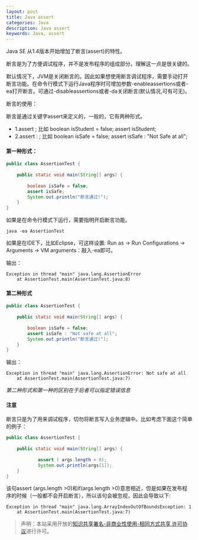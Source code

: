 ```yaml
---
layout: post
title: Java assert
categories: Java
description: Java assert
keywords: Java, assert
---
```


Java SE 从1.4版本开始增加了断言(assert)的特性。

断言是为了方便调试程序，并不是发布程序的组成部分。理解这一点是很关键的。

默认情况下，JVM是关闭断言的。因此如果想使用断言调试程序，需要手动打开断言功能。在命令行模式下运行Java程序时可增加参数-enableassertions或者-ea打开断言。可通过-disableassertions或者-da关闭断言(默认情况,可有可无)。

断言的使用：

断言是通过关键字assert来定义的，一般的，它有两种形式。

- 1.assert <bool expression>;  比如     boolean isStudent = false; assert isStudent;
- 2.assert <bool expression> : <message>;    比如  boolean isSafe = false;  assert isSafe : "Not Safe at all";

#### 第一种形式：

```java
public class AssertionTest { 
  
    public static void main(String[] args) {  
          
        boolean isSafe = false;  
        assert isSafe;  
        System.out.println("断言通过!");  
    }  
}  
```

如果是在命令行模式下运行，需要指明开启断言功能。

```
java -ea AssertionTest  
```

如果是在IDE下，比如Eclipse，可这样设置: Run as -> Run Configurations -> Arguments -> VM arguments：敲入-ea即可。

输出：

```
Exception in thread "main" java.lang.AssertionError  
    at AssertionTest.main(AssertionTest.java:8)  
```

#### 第二种形式

```java
public class AssertionTest {  
  
    public static void main(String[] args) {  
          
        boolean isSafe = false;  
        assert isSafe : "Not safe at all";  
        System.out.println("断言通过!");  
    }  
}  
```

输出：

```
Exception in thread "main" java.lang.AssertionError: Not safe at all  
    at AssertionTest.main(AssertionTest.java:7)  
```

*第二种形式和第一种的区别在于后者可以指定错误信息*

#### 注意

断言只是为了用来调试程序，切勿将断言写入业务逻辑中。比如考虑下面这个简单的例子：

```java
public class AssertionTest {  
  
    public static void main(String[] args) {  
          
            assert ( args.length > 0);  
            System.out.println(args[1]);  
    }  
}  
```

该句assert (args.length >0)和if(args.length >0)意思相近，但是如果在发布程序的时候（一般都不会开启断言），所以该句会被忽视，因此会导致以下:

```
Exception in thread "main" java.lang.ArrayIndexOutOfBoundsException: 1  
    at AssertionTest.main(AssertionTest.java:7)  
```

> 声明：本站采用开放的[知识共享署名-非商业性使用-相同方式共享 许可协议](https://creativecommons.org/licenses/by-nc-sa/3.0/deed.zh)进行许可。
